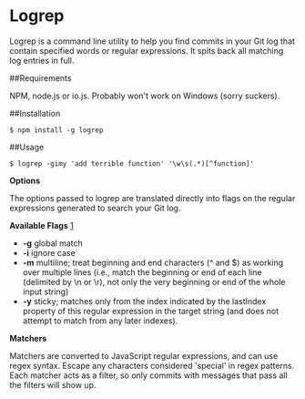 Logrep
======

Logrep is a command line utility to help you find commits in your Git log that
contain specified words or regular expressions. It spits back all matching log
entries in full.

##Requirements

NPM, node.js or io.js. Probably won't work on Windows (sorry suckers).

##Installation

````
$ npm install -g logrep

````

##Usage

````
$ logrep -gimy 'add terrible function' '\w\s(.*)[^function]'

````

**Options**

The options passed to logrep are translated directly into flags on the regular
expressions generated to search your Git log.

**Available Flags** [1](https://developer.mozilla.org/en-US/docs/Web/JavaScript/Reference/Global_Objects/RegExp)

- **-g** global match
- **-i** ignore case
- **-m** multiline; treat beginning and end characters (^ and $) as working over
 multiple lines (i.e., match the beginning or end of each line (delimited by \n 
 or \r), not only the very beginning or end of the whole input string)
- **-y** sticky; matches only from the index indicated by the lastIndex property
 of this regular expression in the target string (and does not attempt to match 
 from any later indexes).

**Matchers**

Matchers are converted to JavaScript regular expressions, and can use regex syntax.
Escape any characters considered 'special' in regex patterns. Each matcher acts
as a filter, so only commits with messages that pass all the filters will show up.